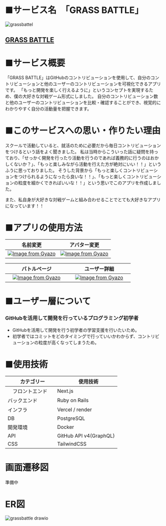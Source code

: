# ■サービス名　「GRASS BATTLE」
![grassbattel](https://github.com/user-attachments/assets/e8562f5c-76ea-45d0-a9cd-d85f5dcbd35d)

## [GRASS BATTLE](https://www.grassbattle.com)

# ■サービス概要
「GRASS BATTLE」はGitHubのコントリビューションを使用して、自分のコントリビューションと他のユーザーのコントリビューションを可視化できるアプリです。
「もっと開発を楽しく行えるように」というコンセプトを実現するため、僕の大好きな対戦ゲーム形式にしました。
自分のコントリビューション数と他のユーザーのコントリビューションを比較・確認することができ、視覚的にわかりやすく自分の活動量を把握できます。

# ■このサービスへの思い・作りたい理由
スクールで活動していると、就活のために必要だから毎日コントリビューションをつけるという話をよく聞きました。
私は当時からこういった話に疑問を持っており、「せっかく開発を行ったり活動を行うのであれば義務的に行うのはおかしくないか？」、「もっと楽しみながら活動を行えた方が絶対にいい！！」というふうに思っておりました。
そうした背景から「もっと楽しくコントリビューションをつけられるようになったら良いな！！」、「もっと楽しくコントリビューションの粒度を細かくできればいいな！！」という思いでこのアプリを作成しました。

また、私自身が大好きな対戦ゲームと組み合わせることでとても大好きなアプリになっています！！

# ■アプリの使用方法
|名前変更|アバター変更|
|---|---|
| [![Image from Gyazo](https://i.gyazo.com/9102513d5fe48c6b081030c8615f178c.gif)](https://gyazo.com/9102513d5fe48c6b081030c8615f178c) | [![Image from Gyazo](https://i.gyazo.com/2bec4f0d1ca5e26ae87839b3cc5450b4.gif)](https://gyazo.com/2bec4f0d1ca5e26ae87839b3cc5450b4) |

|バトルページ|ユーザー詳細|
|---|---|
|　[![Image from Gyazo](https://i.gyazo.com/d28928afabb37e17a905902f4c993a39.gif)](https://gyazo.com/d28928afabb37e17a905902f4c993a39)　|　[![Image from Gyazo](https://i.gyazo.com/f892ce8d0782ea82e7e60c7383125b06.gif)](https://gyazo.com/f892ce8d0782ea82e7e60c7383125b06)　|

# ■ユーザー層について
### GitHubを活用して開発を行っているプログラミング初学者
- GitHubを活用して開発を行う初学者の学習支援を行いたいため。
- 初学者ではコミットをどのタイミングで行っていいかわからず、コントリビューションの粒度が高くなってしまうため。

# ■使用技術
|　カテゴリー　|　使用技術　|
| --- | --- |
|　フロントエンド　| Next.js |
| バックエンド | Ruby on Rails |
| インフラ　| Vercel / render　　|
| DB | PostgreSQL |
| 開発環境 | Docker |
| API | GitHub API v4(GraphQL) |
| CSS | TailwindCSS |

# 画面遷移図
準備中
# ER図
![grassbattle drawio](https://github.com/user-attachments/assets/88587936-66a5-4bc2-a2e3-fd4fa60d0aa4)


